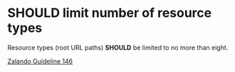 # **SHOULD** limit number of resource types

Resource types (root URL paths) **SHOULD** be limited to no more than eight.

[Zalando Guideline 146][1]

[1]: https://opensource.zalando.com/restful-api-guidelines/#146
